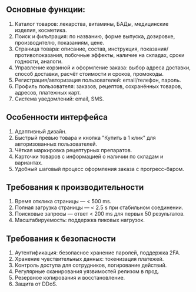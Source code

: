 ## Основные функции:
1. Каталог товаров: лекарства, витамины, БАДы, медицинские изделия, косметика.
2. Поиск и фильтрация: по названию, форме выпуска, дозировке, производителю, показаниям, цене.
3. Страница товара: описание, состав, инструкция, показания/противопоказания, побочные эффекты, наличие на складах, сроки годности, аналоги.
4. Управление корзиной и оформление заказа: выбор адреса доставки, способ доставки, расчёт стоимости и сроков, промокоды.
5. Регистрация/авторизация пользователей: email/телефон, пароль.
6. Профиль пользователя: заказов, рецептов, сохранённых товаров, адресов, платежных карт.
7. Система уведомлений: email, SMS.

## Особенности интерфейса
1. Адаптивный дизайн.
2. Быстрый превью товара и кнопка "Купить в 1 клик" для авторизованных пользователей.
3. Чёткая маркировка рецептурных препаратов.
4. Карточки товаров с информацией о наличии по складам и вариантах.
5. Удобный шаговый процесс оформления заказа с прогресс-баром.

## Требования к производительности
1. Время отклика страницы — < 500 ms.
2. Полная загрузка страницы — < 2.5 s при стабильном соединении.
3. Поисковые запросы — ответ < 200 ms для первых 50 результатов.
4. Масштабируемость: поддержка пиковых нагрузок.

## Требования к безопасности
1. Аутентификация: безопасное хранение паролей, поддержка 2FA.
2. Хранение чувствительных данных: токенизация платежей.
3. Контроль доступа для сотрудников, логирование действий.
4. Регулярные сканирования уязвимостей релизом в прод.
5. Резервное копирования и восстановление.
6. Защита от DDoS.